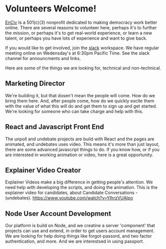 # Volunteers Welcome!
[EnCiv](http://enciv.org) Is a 501(c)(3) nonprofit dedicated to making democracy work better online. There are several reasons to volunteer here, perhaps it's to further the mission, or perhaps it's to get real-world experience, or learn a new talent, or perhaps you have lots of experience and want to give back.

If you would like to get involved, join the [slack](https://enciv.slack.com) workspace.  We have regular meeting online on Wedensday's at 6:30pm Pacific Time.  See the slack channel for announcments and links.

Here are some of the things we are looking for, technical and non-technical.

## Marketing Director
We're building it, but that dosen't mean the people will come.  How do we bring them here.  And, after people come, how do we quickly excite them with the value of what this will do and get them to sign up and get started. We're looking for someone who can take charge and help with this.

## React and Javascript Front End
The unpoll and undebate projects are build with React and the pages are animated, and undebates uses video. This means it's more than just layout, there are some advanced javascript things to do.  If you know how, or if you are interested in working animation or video, here is a great opportunity.

## Explainer Video Creator 
Explainer Videos make a big difference in getting people's attention.  We need help with developing the scripts, and doing the animation.  This is the explainer video for candidates, about Candidate Conversations - (undebates). https://www.youtube.com/watch?v=YlhrzVUAIpo

## Node User Account Development
Our platform is build on Node, and we creatine a server 'component' that projects can use and extend, in order to get users account management.  We are looking for help doing things like forgot-passord, and two factor authentication, and more.  And we are interestsed in using passport. 
